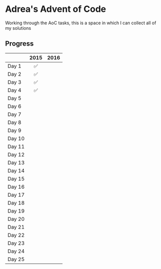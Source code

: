# Adrea's Advent of Code

Working through the AoC tasks, this is a space in which I can collect all of my solutions

## Progress
| | 2015 | 2016 |
|:- |:-:|:-: |
| Day 1 | :white_check_mark: | |
| Day 2 | :white_check_mark: | |
| Day 3 | :white_check_mark: | |
| Day 4 | :white_check_mark: | |
| Day 5 |  | |
| Day 6 |  | |
| Day 7 |  | |
| Day 8 |  | |
| Day 9 |  | |
| Day 10 |  | |
| Day 11 |  | |
| Day 12 |  | |
| Day 13 |  | |
| Day 14 |  | |
| Day 15 |  | |
| Day 16 |  | |
| Day 17 |  | |
| Day 18 |  | |
| Day 19 |  | |
| Day 20 |  | |
| Day 21 |  | |
| Day 22 |  | |
| Day 23 |  | |
| Day 24 |  | |
| Day 25 |  |  |